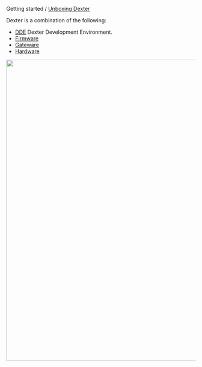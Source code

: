 Getting started / [Unboxing Dexter](Dexter-Setup)

Dexter is a combination of the following:

* [DDE](DDE) Dexter Development Environment.
* [Firmware](Firmware) 
* [Gateware](Gateware)
* [Hardware](Hardware)

<img src="http://techref.massmind.org/images/member/jmn-efp-786/HD_ControlSystem_20201015.svg" height="800" width="1584" align="top">
